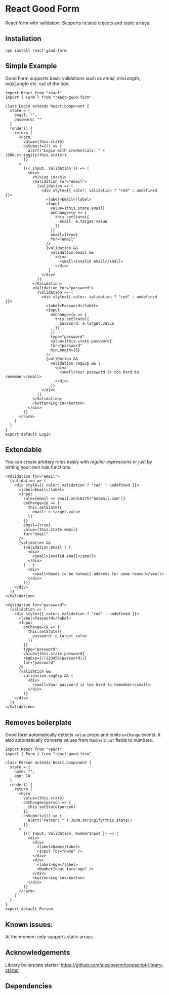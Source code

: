 # React Good Form

React form with validation. Supports nested objects and static arrays.

## Installation

```
npm install react-good-form
```

## Simple Example

Good Form supports basic validations such as *email*, *minLength*, *maxLength* etc. out of the box.

```JSX
import React from "react"
import { Form } from "react-good-form"

class Login extends React.Component {
  state = {
    email: "",
    password: ""
  }
  render() {
    return (
      <Form
        value={this.state}
        onSubmit={() => {
          alert("Login with credentials: " + JSON.stringify(this.state))
        }}
      >
        {({ Input, Validation }) => (
          <div>
            <h1>Log in</h1>
            <Validation for="email">
              {validation => (
                <div style={{ color: validation ? "red" : undefined }}>
                  <label>Email</label>
                  <Input
                    value={this.state.email}
                    onChange={e => {
                      this.setState({
                        email: e.target.value
                      })
                    }}
                    email={true}
                    for="email"
                  />
                  {validation &&
                    validation.email &&
                      <div>
                        <small>Invalid email</small>
                      </div>
                   }
                </div>
              )}
            </Validation>
            <Validation for="password">
              {validation => (
                <div style={{ color: validation ? "red" : undefined }}>
                  <label>Password</label>
                  <Input
                    onChange={e => {
                      this.setState({
                        password: e.target.value
                      })
                    }}
                    type="password"
                    value={this.state.password}
                    for="password"
                    minLength={5}
                  />
                  {validation &&
                    validation.regExp && (
                      <div>
                        <small>Your password is too hard to remember</small>
                      </div>
                    )}
                </div>
              )}
            </Validation>
            <button>Log in</button>
          </div>
        )}
      </Form>
    )
  }
}
export default Login
```

## Extendable

You can create arbitary rules easily with *regular expressions* or just by writing your own rule functions.

```JSX
<Validation for="email">
  {validation => (
    <div style={{ color: validation ? "red" : undefined }}>
      <label>Email</label>
      <Input
        rule={email => email.endsWith("hotmail.com")}
        onChange={e => {
          this.setState({
            email: e.target.value
          })
        }}
        email={true}
        value={this.state.email}
        for="email"
      />
      {validation &&
        (validation.email ? (
          <div>
            <small>Invalid email</small>
          </div>
        ) : (
          <div>
            <small>Needs to be hotmail address for some reason</small>
          </div>
        ))}
    </div>
  )}
</Validation>
```

```JSX
<Validation for="password">
  {validation => (
    <div style={{ color: validation ? "red" : undefined }}>
      <label>Password</label>
      <Input
        onChange={e => {
          this.setState({
            password: e.target.value
          })
        }}
        type="password"
        value={this.state.password}
        regExp={/(123456|password)/}
        for="password"
      />
      {validation &&
        validation.regExp && (
          <div>
            <small>Your password is too hard to remember</small>
          </div>
        )}
    </div>
  )}
</Validation>
```

## Removes boilerplate

Good form automatically detects `value` props and emits `onChange` events. It also automatically converts values from `NumberInput` fields to numbers.

```JSX
import React from "react"
import { Form } from "react-good-form"

class Person extends React.Component {
  state = {
    name: "",
    age: 18
  }
  render() {
    return (
      <Form
        value={this.state}
        onChange={person => {
          this.setState(person)
        }}
        onSubmit={() => {
          alert("Person: " + JSON.stringify(this.state))
        }}
      >
        {({ Input, Validation, NumberInput }) => (
          <div>
            <div>
              <label>Name</label>
              <Input for="name" />
            </div>
            <div>
              <label>Age</label>
              <NumberInput for="age" />
            </div>
            <button>Log in</button>
          </div>
        )}
      </Form>
    )
  }
}
export default Person
```


## Known issues:

At the moment only supports static arrays.

## Acknowledgements

Library boilerplate starter: https://github.com/alexjoverm/typescript-library-starter

## Dependencies
